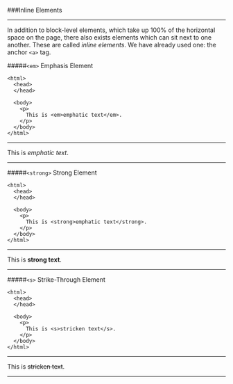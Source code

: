 ###Inline Elements

-----

In addition to block-level elements, which take up 100% of the horizontal space on the page, there also exists elements which can sit next to one another. These are called *inline elements*. We have already used one: the anchor `<a>` tag.

#####`<em>` Emphasis Element

```
<html>
  <head>
  </head>
  
  <body>
    <p>
      This is <em>emphatic text</em>.
    </p>
  </body>
</html>  
```

<hr />
This is <em>emphatic text</em>.
<hr />


#####`<strong>` Strong Element

```
<html>
  <head>
  </head>
  
  <body>
    <p>
      This is <strong>emphatic text</strong>.
    </p>
  </body>
</html>  
```

<hr />
This is <strong>strong text</strong>.
<hr />


#####`<s>` Strike-Through Element

```
<html>
  <head>
  </head>
  
  <body>
    <p>
      This is <s>stricken text</s>.
    </p>
  </body>
</html>  
```

<hr />
This is <s>stricken text</s>.
<hr />

